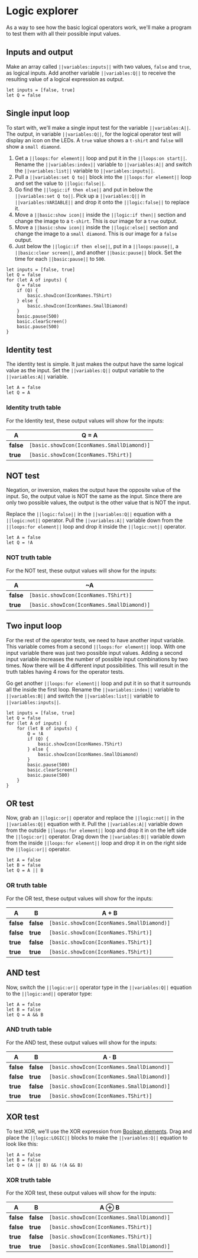 # Logic explorer

As a way to see how the basic logical operators work, we'll make a program to test them with all their possible input values.

## Inputs and output

Make an array called ``||variables:inputs||`` with two values, ``false`` and ``true``, as logical inputs. Add another variable ``||variables:Q||`` to receive the resulting value of a logical expression as output.

```blocks
let inputs = [false, true]
let Q = false
```

## Single input loop

To start with, we'll make a single input test for the variable ``||variables:A||``. The output, in variable ``||variables:Q||``, for the logical operator test will display an icon on the LEDs. A ``true`` value shows a ``t-shirt`` and ``false`` will show a ``small diamond``.

1. Get a ``||loops:for element||`` loop and put it in the ``||loops:on start||``. Rename the ``||variables:index||`` variable to ``||variables:A||`` and switch the ``||variables:list||`` variable to ``||variables:inputs||``.
2. Pull a ``||variables:set Q to||`` block into the ``||loops:for element||`` loop and set the value to ``||logic:false||``.
3. Go find the ``||logic:if then else||`` and put in below the ``||variables:set Q to||``. Pick up a ``||variables:Q||`` in ``||variables:VARIABLE||`` and drop it onto the ``||logic:false||`` to replace it.
4. Move a ``||basic:show icon||`` inside the ``||logic:if then||`` section and change the image to a ``t-shirt``. This is our image for a ``true`` output.
5. Move a ``||basic:show icon||`` inside the ``||logic:else||`` section and change the image to a ``small diamond``. This is our image for a ``false`` output.
6. Just below the ``||logic:if then else||``, put in a ``||loops:pause||``, a ``||basic:clear screen||``, and another ``||basic:pause||`` block. Set the time for each ``||basic:pause||`` to ``500``.

```blocks
let inputs = [false, true]
let Q = false
for (let A of inputs) {
    Q = false
    if (Q) {
        basic.showIcon(IconNames.TShirt)
    } else {
        basic.showIcon(IconNames.SmallDiamond)
    }
    basic.pause(500)
    basic.clearScreen()
    basic.pause(500)
}
```

## Identity test

The identity test is simple. It just makes the output have the same logical value as the input. Set the ``||variables:Q||`` output variable to the ``||variables:A||`` variable.

```block
let A = false
let Q = A
```

### Identity truth table

For the Identity test, these output values will show for the inputs:

A | Q = A
-|-
**false** | ``[basic.showIcon(IconNames.SmallDiamond)]``
**true** | ``[basic.showIcon(IconNames.TShirt)]``

## NOT test

Negation, or inversion, makes the output have the opposite value of the input. So, the output value is NOT the same as the input. Since there are only two possible values, the output is the other value that is NOT the input.

Replace the ``||logic:false||`` in the ``||variables:Q||`` equation with a ``||logic:not||`` operator. Pull the ``||variables:A||`` variable down from the ``||loops:for element||`` loop and drop it inside the ``||logic:not||`` operator.

```block
let A = false
let Q = !A
```

### NOT truth table

For the NOT test, these output values will show for the inputs:

A | ~A
-|-
**false** | ``[basic.showIcon(IconNames.TShirt)]``
**true** | ``[basic.showIcon(IconNames.SmallDiamond)]``

## Two input loop

For the rest of the operator tests, we need to have another input variable. This variable comes from a second ``||loops:for element||`` loop. With one input variable there was just two possible input values. Adding a second input variable increases the number of possible input combinations by two times. Now there will be 4 different input possibilities. This will result in the truth tables having 4 rows for the operator tests.

Go get another ``||loops:for element||`` loop and put it in so that it surrounds all the inside the first loop. Rename the ``||variables:index||`` variable to ``||variables:B||`` and switch the ``||variables:list||`` variable to ``||variables:inputs||``.

```blocks
let inputs = [false, true]
let Q = false
for (let A of inputs) {
    for (let B of inputs) {
        Q = !A
        if (Q) {
            basic.showIcon(IconNames.TShirt)
        } else {
            basic.showIcon(IconNames.SmallDiamond)
        }
        basic.pause(500)
        basic.clearScreen()
        basic.pause(500)
    }
}
```

## OR test

Now, grab an ``||logic:or||`` operator and replace the ``||logic:not||`` in the ``||variables:Q||`` equation with it. Pull the ``||variables:A||`` variable down from the outside ``||loops:for element||`` loop and drop it in on the left side the ``||logic:or||`` operator. Drag down the ``||variables:B||`` variable down from the inside ``||loops:for element||`` loop and drop it in on the right side the ``||logic:or||`` operator.

```block
let A = false
let B = false
let Q = A || B
```
### OR truth table

For the OR test, these output values will show for the inputs:

A | B | A + B
-|-|-
**false** | **false** |  ``[basic.showIcon(IconNames.SmallDiamond)]``
**false** | **true** |  ``[basic.showIcon(IconNames.TShirt)]``
**true** | **false** |  ``[basic.showIcon(IconNames.TShirt)]``
**true** | **true** |  ``[basic.showIcon(IconNames.TShirt)]``

## AND test

Now, switch the ``||logic:or||`` operator type in the ``||variables:Q||`` equation to the ``||logic:and||`` operator type:

```block
let A = false
let B = false
let Q = A && B
```

### AND truth table

For the AND test, these output values will show for the inputs:

A | B | A · B
-|-|-
**false** | **false** |  ``[basic.showIcon(IconNames.SmallDiamond)]``
**false** | **true** |  ``[basic.showIcon(IconNames.SmallDiamond)]``
**true** | **false** |  ``[basic.showIcon(IconNames.SmallDiamond)]``
**true** | **true** |  ``[basic.showIcon(IconNames.TShirt)]``

## XOR test

To test XOR, we'll use the XOR expression from [Boolean elements](/courses/logic-lab/elements#xor). Drag and place the ``||logic:LOGIC||`` blocks to make the ``||variables:Q||`` equation to look like this:

```block
let A = false
let B = false
let Q = (A || B) && !(A && B)
```
### XOR truth table

For the XOR test, these output values will show for the inputs:

A | B | A ⊕ B
-|-|-
**false** | **false** |  ``[basic.showIcon(IconNames.SmallDiamond)]``
**false** | **true** |  ``[basic.showIcon(IconNames.TShirt)]``
**true** | **false** |  ``[basic.showIcon(IconNames.TShirt)]``
**true** | **true** |  ``[basic.showIcon(IconNames.SmallDiamond)]``